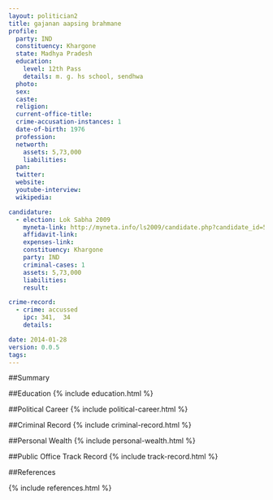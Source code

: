 ```yaml
---
layout: politician2
title: gajanan aapsing brahmane
profile: 
  party: IND
  constituency: Khargone
  state: Madhya Pradesh
  education: 
    level: 12th Pass
    details: m. g. hs school, sendhwa
  photo: 
  sex: 
  caste: 
  religion: 
  current-office-title: 
  crime-accusation-instances: 1
  date-of-birth: 1976
  profession: 
  networth: 
    assets: 5,73,000
    liabilities: 
  pan: 
  twitter: 
  website: 
  youtube-interview: 
  wikipedia: 

candidature: 
  - election: Lok Sabha 2009
    myneta-link: http://myneta.info/ls2009/candidate.php?candidate_id=5280
    affidavit-link: 
    expenses-link: 
    constituency: Khargone 
    party: IND
    criminal-cases: 1
    assets: 5,73,000
    liabilities: 
    result:  

crime-record: 
  - crime: accussed
    ipc: 341,  34
    details:  

date: 2014-01-28
version: 0.0.5
tags: 
---
```

##Summary


##Education
{% include education.html %}


##Political Career
{% include political-career.html %}


##Criminal Record
{% include criminal-record.html %}


##Personal Wealth
{% include personal-wealth.html %}


##Public Office Track Record
{% include track-record.html %}


##References


{% include references.html %}